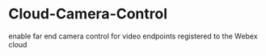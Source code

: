 # Cloud-Camera-Control
enable far end camera control for video endpoints registered to the Webex cloud
